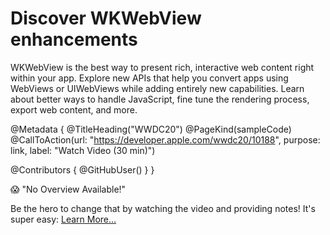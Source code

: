# Discover WKWebView enhancements

WKWebView is the best way to present rich, interactive web content right within your app. Explore new APIs that help you convert apps using WebViews or UIWebViews while adding entirely new capabilities. Learn about better ways to handle JavaScript, fine tune the rendering process, export web content, and more.

@Metadata {
   @TitleHeading("WWDC20")
   @PageKind(sampleCode)
   @CallToAction(url: "https://developer.apple.com/wwdc20/10188", purpose: link, label: "Watch Video (30 min)")

   @Contributors {
      @GitHubUser(<replace this with your GitHub handle>)
   }
}

😱 "No Overview Available!"

Be the hero to change that by watching the video and providing notes! It's super easy:
 [Learn More…](https://wwdcnotes.github.io/WWDCNotes/documentation/wwdcnotes/contributing)
